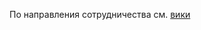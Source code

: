 По направления сотрудничества см. [вики](https://github.com/DeadBlackBirdTrills/deadblackbirdtrills.github.io/wiki)
